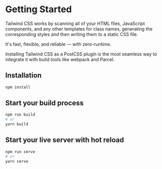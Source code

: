 # Getting Started

Tailwind CSS works by scanning all of your HTML files, JavaScript components, and any other templates for class names, generating the corresponding styles and then writing them to a static CSS file.

It's fast, flexible, and reliable — with zero-runtime.

Installing Tailwind CSS as a PostCSS plugin is the most seamless way to integrate it with build tools like webpack and Parcel.

## Installation

```markdown
npm install
```

## Start your build process

```bash
npm run build
# or
yarn build
```

## Start your live server with hot reload

```bash
npm run serve
# or
yarn serve
```
